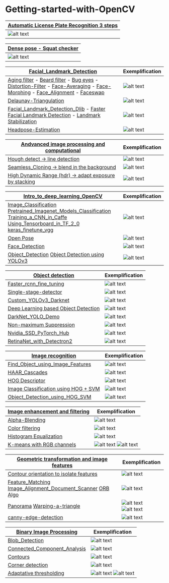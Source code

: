 # Getting-started-with-OpenCV


|[Automatic License Plate Recognition 3 steps](https://github.com/JeanJulesBigeard/Getting-started-with-OpenCV/tree/master/Automatic%20License%20Plate%20Recognition) |
| ------------- |
| ![alt text](https://github.com/JeanJulesBigeard/Getting-started-with-OpenCV/blob/master/Illustration/ALPD_3steps.png) |



|[Dense pose - Squat checker](https://github.com/JeanJulesBigeard/Getting-started-with-OpenCV/tree/master/Dense_pose) |
| ------------- |
| ![alt text](https://github.com/JeanJulesBigeard/Getting-started-with-OpenCV/blob/master/Illustration/squat.png) |



|[Facial_Landmark_Detection](https://github.com/JeanJulesBigeard/Getting-started-with-OpenCV/tree/master/Facial_Landmark_Detection)  | Exemplification |
| ------------- | ------------- |
| [Aging filter](https://github.com/JeanJulesBigeard/Getting-started-with-OpenCV/blob/master/Facial_Landmark_Detection/Aging-Filter.ipynb) - [Beard filter](https://github.com/JeanJulesBigeard/Getting-started-with-OpenCV/blob/master/Facial_Landmark_Detection/Beard-Filter.ipynb) - [Bug eyes](https://github.com/JeanJulesBigeard/Getting-started-with-OpenCV/blob/master/Facial_Landmark_Detection/Bug-Eyes.ipynb) - [Distortion-Filter](https://github.com/JeanJulesBigeard/Getting-started-with-OpenCV/blob/master/Facial_Landmark_Detection/Distortion-Filter.ipynb) - [Face-Averaging](https://github.com/JeanJulesBigeard/Getting-started-with-OpenCV/blob/master/Facial_Landmark_Detection/Face-Averaging.ipynb) - [Face-Morphing](https://github.com/JeanJulesBigeard/Getting-started-with-OpenCV/blob/master/Facial_Landmark_Detection/Face-Morphing.ipynb) - [Face_Alignment](https://github.com/JeanJulesBigeard/Getting-started-with-OpenCV/blob/master/Facial_Landmark_Detection/Face_Alignment.ipynb) - [Faceswap](https://github.com/JeanJulesBigeard/Getting-started-with-OpenCV/blob/master/Facial_Landmark_Detection/Faceswap.ipynb)| ![alt text](https://github.com/JeanJulesBigeard/Getting-started-with-OpenCV/blob/master/Illustration/age.png)|
| [Delaunay-Triangulation](https://github.com/JeanJulesBigeard/Getting-started-with-OpenCV/blob/master/Facial_Landmark_Detection/Delaunay-Triangulation.ipynb)  | ![alt text](https://github.com/JeanJulesBigeard/Getting-started-with-OpenCV/blob/master/Illustration/delaunay.png) |
| [Facial_Landmark_Detection_Dlib](https://github.com/JeanJulesBigeard/Getting-started-with-OpenCV/blob/master/Facial_Landmark_Detection/Facial_Landmark_Detection_Dlib.ipynb) - [Faster Facial Landmark Detection](https://github.com/JeanJulesBigeard/Getting-started-with-OpenCV/blob/master/Facial_Landmark_Detection/Faster%20Facial%20Landmark%20Detection.ipynb) - [Landmark Stabilization](https://github.com/JeanJulesBigeard/Getting-started-with-OpenCV/blob/master/Facial_Landmark_Detection/Landmark%20Stabilization%20.ipynb)| ![alt text](https://github.com/JeanJulesBigeard/Getting-started-with-OpenCV/blob/master/Illustration/landmark.png) |
| [Headpose-Estimation](https://github.com/JeanJulesBigeard/Getting-started-with-OpenCV/blob/master/Facial_Landmark_Detection/Headpose-Estimation.ipynb)  | ![alt text](https://github.com/JeanJulesBigeard/Getting-started-with-OpenCV/blob/master/Illustration/head_pose.jpeg) |



|[Andvanced image processing and computational](https://github.com/JeanJulesBigeard/Getting-started-with-OpenCV/tree/master/Andvanced%20image%20processing%20and%20computational)  | Exemplification |
| ------------- | ------------- |
| [Hough detect -> line detection](https://github.com/JeanJulesBigeard/Getting-started-with-OpenCV/blob/master/Andvanced%20image%20processing%20and%20computational/Hough%20detect.ipynb)  | ![alt text](https://github.com/JeanJulesBigeard/Getting-started-with-OpenCV/blob/master/Illustration/Hough_detect.jpeg)|
| [Seamless_Cloning -> blend in the background](https://github.com/JeanJulesBigeard/Getting-started-with-OpenCV/blob/master/Andvanced%20image%20processing%20and%20computational/Seamless_Cloning.ipynb)  | ![alt text](https://github.com/JeanJulesBigeard/Getting-started-with-OpenCV/blob/master/Illustration/seamless_clonning.jpeg) |
| [High Dynamic Range (hdr) -> adapt exposure by stacking](https://github.com/JeanJulesBigeard/Getting-started-with-OpenCV/blob/master/Andvanced%20image%20processing%20and%20computational/hdr.ipynb)  | ![alt text](https://github.com/JeanJulesBigeard/Getting-started-with-OpenCV/blob/master/Illustration/hdr.jpeg) |


|[Intro_to_deep_learning_OpenCV](https://github.com/JeanJulesBigeard/Getting-started-with-OpenCV/tree/master/Intro_to_deep_learning_OpenCV)  | Exemplification |
| ------------- | ------------- |
| [Image_Classification](https://github.com/JeanJulesBigeard/Getting-started-with-OpenCV/blob/master/Intro_to_deep_learning_OpenCV/DL_Image_Classification.ipynb) [Pretrained_Imagenet_Models_Classification](https://github.com/JeanJulesBigeard/Getting-started-with-OpenCV/blob/master/Intro_to_deep_learning_OpenCV/Pretrained_Imagenet_Models_Classification.ipynb) [Training_a_CNN_in_Caffe](https://github.com/JeanJulesBigeard/Getting-started-with-OpenCV/blob/master/Intro_to_deep_learning_OpenCV/Training_a_CNN_in_Caffe.ipynb) [Using_Tensorboard_in_TF_2_0](https://github.com/JeanJulesBigeard/Getting-started-with-OpenCV/blob/master/Intro_to_deep_learning_OpenCV/Using_Tensorboard_in_TF_2_0.ipynb) [keras_finetune_vgg](https://github.com/JeanJulesBigeard/Getting-started-with-OpenCV/blob/master/Intro_to_deep_learning_OpenCV/keras_finetune_vgg.ipynb) | ![alt text](https://github.com/JeanJulesBigeard/Getting-started-with-OpenCV/blob/master/Illustration/img_class.png)|
| [Open Pose](https://github.com/JeanJulesBigeard/Getting-started-with-OpenCV/blob/master/Intro_to_deep_learning_OpenCV/OpenPose.ipynb)  | ![alt text](https://github.com/JeanJulesBigeard/Getting-started-with-OpenCV/blob/master/Illustration/OpenPose.png) |
| [Face_Detection](https://github.com/JeanJulesBigeard/Getting-started-with-OpenCV/blob/master/Intro_to_deep_learning_OpenCV/SSD_Face_Detection.ipynb)  | ![alt text](https://github.com/JeanJulesBigeard/Getting-started-with-OpenCV/blob/master/Illustration/Face_Detection.png) |
| [Object_Detection](https://github.com/JeanJulesBigeard/Getting-started-with-OpenCV/blob/master/Intro_to_deep_learning_OpenCV/SSD_Object_Detection.ipynb) [Object Detection using YOLOv3](https://github.com/JeanJulesBigeard/Getting-started-with-OpenCV/blob/master/Intro_to_deep_learning_OpenCV/YOLO_Object_Detection.ipynb) | ![alt text](https://github.com/JeanJulesBigeard/Getting-started-with-OpenCV/blob/master/Illustration/Object_Detection.png) |




|[Object detection](https://github.com/JeanJulesBigeard/Getting-started-with-OpenCV/tree/master/Object%20detection)  | Exemplification |
| ------------- | ------------- |
| [Faster_rcnn_fine_tuning](https://github.com/JeanJulesBigeard/Getting-started-with-OpenCV/tree/master/Object%20detection/faster_rcnn_fine_tuning) | ![alt text](https://github.com/JeanJulesBigeard/Getting-started-with-OpenCV/blob/master/Illustration/frcnn.png)|
| [Single-stage-detector](https://github.com/JeanJulesBigeard/Getting-started-with-OpenCV/tree/master/Object%20detection/single-stage-detector)  | ![alt text](https://github.com/JeanJulesBigeard/Getting-started-with-OpenCV/blob/master/Illustration/ssd.png) |
| [Custom_YOLOv3_Darknet](https://github.com/JeanJulesBigeard/Getting-started-with-OpenCV/blob/master/Object%20detection/Custom_YOLOv3_Darknet.ipynb)  | ![alt text](https://github.com/JeanJulesBigeard/Getting-started-with-OpenCV/blob/master/Illustration/custom_yolo.png) |
| [Deep Learning based Object Detection](https://github.com/JeanJulesBigeard/Getting-started-with-OpenCV/blob/master/Object%20detection/DL_Object_Detection.ipynb) | ![alt text](https://github.com/JeanJulesBigeard/Getting-started-with-OpenCV/blob/master/Illustration/DL_obj.png) |
| [DarkNet_YOLO_Demo](https://github.com/JeanJulesBigeard/Getting-started-with-OpenCV/blob/master/Object%20detection/DarkNet_YOLO_Demo.ipynb) | ![alt text](https://github.com/JeanJulesBigeard/Getting-started-with-OpenCV/blob/master/Illustration/DarkNet_YOLO_Demo.png) |
| [Non-maximum Suppression](https://github.com/JeanJulesBigeard/Getting-started-with-OpenCV/blob/master/Object%20detection/NMS.ipynb) | ![alt text](https://github.com/JeanJulesBigeard/Getting-started-with-OpenCV/blob/master/Illustration/nms.png) |
| [Nvidia_SSD_PyTorch_Hub](https://github.com/JeanJulesBigeard/Getting-started-with-OpenCV/blob/master/Object%20detection/Nvidia_SSD_PyTorch_Hub.ipynb) | ![alt text](https://github.com/JeanJulesBigeard/Getting-started-with-OpenCV/blob/master/Illustration/hub.png) |
| [RetinaNet_with_Detectron2](https://github.com/JeanJulesBigeard/Getting-started-with-OpenCV/blob/master/Object%20detection/RetinaNet_with_Detectron2.ipynb) | ![alt text](https://github.com/JeanJulesBigeard/Getting-started-with-OpenCV/blob/master/Illustration/detectron.png) |




|[Image recognition](https://github.com/JeanJulesBigeard/Getting-started-with-OpenCV/tree/master/Image%20recognition)  | Exemplification |
| ------------- | ------------- |
| [Find_Object_using_Image_Features](https://github.com/JeanJulesBigeard/Getting-started-with-OpenCV/blob/master/Image%20recognition/Find_Object_using_Image_Features.ipynb)  | ![alt text](https://github.com/JeanJulesBigeard/Getting-started-with-OpenCV/blob/master/Illustration/Find_Object_using_Image_Feature.png)|
| [HAAR_Cascades](https://github.com/JeanJulesBigeard/Getting-started-with-OpenCV/blob/master/Image%20recognition/HAAR_Cascades.ipynb)  | ![alt text](https://github.com/JeanJulesBigeard/Getting-started-with-OpenCV/blob/master/Illustration/haar.png) |
| [HOG Descriptor](https://github.com/JeanJulesBigeard/Getting-started-with-OpenCV/blob/master/Image%20recognition/HOG.ipynb)  | ![alt text](https://github.com/JeanJulesBigeard/Getting-started-with-OpenCV/blob/master/Illustration/HOG.png) |
| [Image Classification using HOG + SVM](https://github.com/JeanJulesBigeard/Getting-started-with-OpenCV/blob/master/Image%20recognition/Image_Classification_HOG_SVM%20.ipynb)  | ![alt text](https://github.com/JeanJulesBigeard/Getting-started-with-OpenCV/blob/master/Illustration/HOG_SVM.png) |
| [Object_Detection_using_HOG_SVM](https://github.com/JeanJulesBigeard/Getting-started-with-OpenCV/blob/master/Image%20recognition/Object_Detection_using_HOG_SVM.ipynb)  | ![alt text](https://github.com/JeanJulesBigeard/Getting-started-with-OpenCV/blob/master/Illustration/HOG_SVM2.png) |




|[Image enhancement and filtering](https://github.com/JeanJulesBigeard/Getting-started-with-OpenCV/tree/master/Image%20enhancement%20and%20filtering)  | Exemplification |
| ------------- | ------------- |
| [Alpha-Blending](https://github.com/JeanJulesBigeard/Getting-started-with-OpenCV/blob/master/Image%20enhancement%20and%20filtering/Alpha-Blending.ipynb)  | ![alt text](https://github.com/JeanJulesBigeard/Getting-started-with-OpenCV/blob/master/Illustration/alpha.jpeg)|
| [Color filtering](https://github.com/JeanJulesBigeard/Getting-started-with-OpenCV/blob/master/Image%20enhancement%20and%20filtering/Color%20filtering.ipynb)  | ![alt text](https://github.com/JeanJulesBigeard/Getting-started-with-OpenCV/blob/master/Illustration/color_filter.png) |
| [Histogram Equalization](https://github.com/JeanJulesBigeard/Getting-started-with-OpenCV/blob/master/Image%20enhancement%20and%20filtering/Histogram%20Equalization.ipynb)  | ![alt text](https://github.com/JeanJulesBigeard/Getting-started-with-OpenCV/blob/master/Illustration/hist_eq.png) |
| [K-means with RGB channels](https://github.com/JeanJulesBigeard/Getting-started-with-OpenCV/blob/master/Image%20enhancement%20and%20filtering/K-means%20with%20RGB%20channels.ipynb)  | ![alt text](https://github.com/JeanJulesBigeard/Getting-started-with-OpenCV/blob/master/Illustration/kmean1.png) ![alt text](https://github.com/JeanJulesBigeard/Getting-started-with-OpenCV/blob/master/Illustration/kmean2.png) |



[Geometric transformation and image features](https://github.com/JeanJulesBigeard/Getting-started-with-OpenCV/tree/master/Geometric%20transformation%20and%20image%20features)  | Exemplification |
| ------------- | ------------- |
| [Contour orientation to isolate features](https://github.com/JeanJulesBigeard/Getting-started-with-OpenCV/blob/master/Geometric%20transformation%20and%20image%20features/Contour%20orientation%20to%20isolate%20features.ipynb)  | ![alt text](https://github.com/JeanJulesBigeard/Getting-started-with-OpenCV/blob/master/Illustration/cont_our.png)|
| [Feature_Matching](https://github.com/JeanJulesBigeard/Getting-started-with-OpenCV/blob/master/Geometric%20transformation%20and%20image%20features/Feature_Matching.ipynb)  [Image_Alignment_Document_Scanner](https://github.com/JeanJulesBigeard/Getting-started-with-OpenCV/blob/master/Geometric%20transformation%20and%20image%20features/Image_Alignment_Document_Scanner.ipynb) [ORB Algo](https://github.com/JeanJulesBigeard/Getting-started-with-OpenCV/blob/master/Geometric%20transformation%20and%20image%20features/ORB%20Algo.ipynb) | ![alt text](https://github.com/JeanJulesBigeard/Getting-started-with-OpenCV/blob/master/Illustration/Image_Alignment_Document_Scanner.png) |
| [Panorama](https://github.com/JeanJulesBigeard/Getting-started-with-OpenCV/blob/master/Geometric%20transformation%20and%20image%20features/Panorama.ipynb) [Warping-a-triangle](https://github.com/JeanJulesBigeard/Getting-started-with-OpenCV/blob/master/Geometric%20transformation%20and%20image%20features/Warping-a-triangle.ipynb)| ![alt text](https://github.com/JeanJulesBigeard/Getting-started-with-OpenCV/blob/master/Illustration/pano1.png) ![alt text](https://github.com/JeanJulesBigeard/Getting-started-with-OpenCV/blob/master/Illustration/pano2.png)|
| [canny-edge-detection](https://github.com/JeanJulesBigeard/Getting-started-with-OpenCV/blob/master/Geometric%20transformation%20and%20image%20features/canny-edge-detection.ipynb)  | ![alt text](https://github.com/JeanJulesBigeard/Getting-started-with-OpenCV/blob/master/Illustration/canny.png) |




|[Binary Image Processing](https://github.com/JeanJulesBigeard/Getting-started-with-OpenCV/tree/master/Binary%20Image%20Processing)  | Exemplification |
| ------------- | ------------- |
| [Blob_Detection](https://github.com/JeanJulesBigeard/Getting-started-with-OpenCV/blob/master/Binary%20Image%20Processing/Blob_Detection.ipynb)  | ![alt text](https://github.com/JeanJulesBigeard/Getting-started-with-OpenCV/blob/master/Illustration/blob_detect.jpeg)|
| [Connected_Component_Analysis](https://github.com/JeanJulesBigeard/Getting-started-with-OpenCV/blob/master/Binary%20Image%20Processing/Connected_Component_Analysis.ipynb)  | ![alt text](https://github.com/JeanJulesBigeard/Getting-started-with-OpenCV/blob/master/Illustration/cca.png) |
| [Contours](https://github.com/JeanJulesBigeard/Getting-started-with-OpenCV/blob/master/Binary%20Image%20Processing/Contours.ipynb)  | ![alt text](https://github.com/JeanJulesBigeard/Getting-started-with-OpenCV/blob/master/Illustration/contours.png) |
| [Corner detection](https://github.com/JeanJulesBigeard/Getting-started-with-OpenCV/blob/master/Binary%20Image%20Processing/Corner%20detection.ipynb)  | ![alt text](https://github.com/JeanJulesBigeard/Getting-started-with-OpenCV/blob/master/Illustration/corner_detect.jpeg) |
| [Adaptative thresholding](https://github.com/JeanJulesBigeard/Getting-started-with-OpenCV/blob/master/Binary%20Image%20Processing/Threshold.ipynb)  | ![alt text](https://github.com/JeanJulesBigeard/Getting-started-with-OpenCV/blob/master/Illustration/adapt1.png) ![alt text](https://github.com/JeanJulesBigeard/Getting-started-with-OpenCV/blob/master/Illustration/adapt2.png) |





